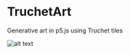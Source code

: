 # TruchetArt
Generative art in p5.js using Truchet tiles

![alt text](https://raw.githubusercontent.com/ESikich/TruchetArt/download(3).png)
